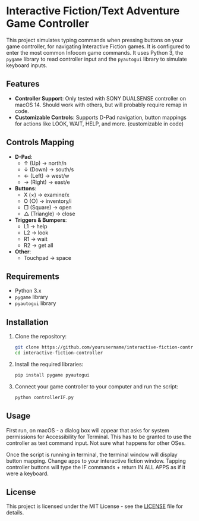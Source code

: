 # Interactive Fiction/Text Adventure Game Controller


This project simulates typing commands when pressing buttons on your game controller, for navigating Interactive Fiction games. It is configured to enter the most common Infocom game commands.  It uses Python 3, the `pygame` library to read controller input and the `pyautogui` library to simulate keyboard inputs.

## Features

- **Controller Support**: Only tested with SONY DUALSENSE controller on macOS 14. Should work with others, but will probably require remap in code.
- **Customizable Controls**: Supports D-Pad navigation, button mappings for actions like LOOK, WAIT, HELP, and more.  (customizable in code)

## Controls Mapping

- **D-Pad**:
  - ↑ (Up)    -> north/n
  - ↓ (Down)  -> south/s
  - ← (Left)  -> west/w
  - → (Right) -> east/e
- **Buttons**:
  - X (×)     -> examine/x
  - O (○)     -> inventory/i
  - □ (Square) -> open
  - △ (Triangle) -> close
- **Triggers & Bumpers**:
  - L1        -> help
  - L2        -> look
  - R1        -> wait
  - R2        -> get all
- **Other**:
  - Touchpad  -> space

## Requirements

- Python 3.x
- `pygame` library
- `pyautogui` library

## Installation

1. Clone the repository:
   ```bash
   git clone https://github.com/yourusername/interactive-fiction-controller.git
   cd interactive-fiction-controller
   ```

2. Install the required libraries:
   ```bash
   pip install pygame pyautogui
   ```

3. Connect your game controller to your computer and run the script:
   ```bash
   python controllerIF.py
   ```

## Usage
First run, on macOS - a dialog box will appear that asks for system permissions for Accessibility for Terminal.  This has to be granted to use the controller as text command input.  Not sure what happens for other OSes.

Once the script is running in terminal, the terminal window will display button mapping.  Change apps to your interactive fiction window.  Tapping controller buttons will type the IF commands + return IN ALL APPS as if it were a keyboard. 


## License

This project is licensed under the MIT License - see the [LICENSE](LICENSE) file for details.
